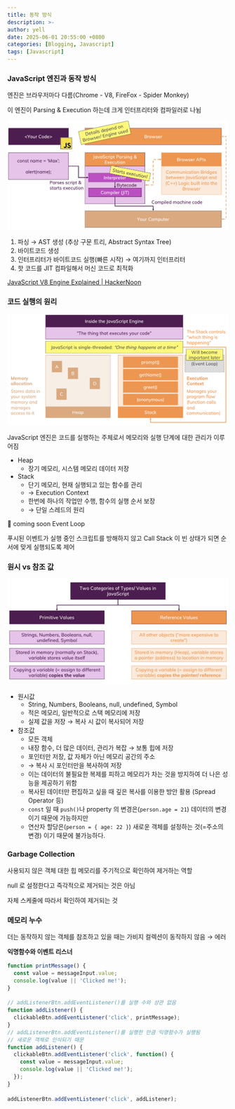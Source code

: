 ```yaml
---
title: 동작 방식
description: >-
author: yell
date: 2025-06-01 20:55:00 +0800
categories: [Blogging, Javascript]
tags: [Javascript]
---
```


### JavaScript 엔진과 동작 방식

엔진은 브라우저마다 다름(Chrome - V8, FireFox - Spider Monkey)

이 엔진이 Parsing & Execution 하는데 크게 인터프리터와 컴파일러로 나뉨

![image.png](/assets/img/categories/js/img_005_01.png)

1. 파싱 → AST 생성 (추상 구문 트리, Abstract Syntax Tree)
2. 바이트코드 생성
3. 인터프리터가 바이트코드 실행(빠른 시작) → 여기까지 인터프리터
4. 핫 코드를 JIT 컴파일해서 머신 코드로 최적화

[JavaScript V8 Engine Explained | HackerNoon](https://hackernoon.com/javascript-v8-engine-explained-3f940148d4ef)

### 코드 실행의 원리

![image.png](/assets/img/categories/js/img_005_02.png)

JavaScript 엔진은 코드를 실행하는 주체로서 메모리와 실행 단계에 대한 관리가 이루어짐

- Heap
    - 장기 메모리, 시스템 메모리 데이터 저장
- Stack
    - 단기 메모리, 현재 실행되고 있는 함수를 관리
    - → Execution Context
    - 한번에 하나의 작업만 수행, 함수의 실행 순서 보장
    - → 단일 스레드의 원리

🧚 coming soon Event Loop

푸시된 이벤트가 실행 중인 스크립트를 방해하지 않고 Call Stack 이 빈 상태가 되면 순서에 맞게 실행되도록 제어

### 원시 vs 참조 값

![image.png](/assets/img/categories/js/img_005_03.png)

- 원시값
    - String, Numbers, Booleans, null, undefined, Symbol
    - 적은 메모리, 일반적으로 스택 메모리에 저장
    - 실제 값을 저장 → 복사 시 값이 복사되어 저장
- 참조값
    - 모든 객체
    - 내장 함수, 더 많은 데이터, 관리가 복잡 → 보통 힙에 저장
    - 포인터만 저장, 값 자체가 아닌 메모리 공간의 주소
    - → 복사 시 포인터만을 복사하여 저장
    - 이는 데이터의 불필요한 복제를 피하고 메모리가 차는 것을 방지하여 더 나은 성능을 제공하기 위함
    - 복사된 데이터만 편집하고 싶을 때 깊은 복사를 이용한 방안 활용 (Spread Operator 등)
    - `const` 일 때 `push()`나 property 의 변경은(`person.age = 21`) 데이터의 변경이기 때문에 가능하지만
    - 연산자 할당은(`person = { age: 22 }`) 새로운 객체를 설정하는 것(=주소의 변경) 이기 때문에 불가능하다.

### Garbage Collection

사용되지 않은 객체 대한 힙 메모리를 주기적으로 확인하여 제거하는 역할

null 로 설정한다고 즉각적으로 제거되는 것은 아님

자체 스케줄에 따라서 확인하여 제거되는 것

### 메모리 누수

더는 동작하지 않는 객체를 참조하고 있을 때는 가비지 컬렉션이 동작하지 않음 → 에러

**익명함수와 이벤트 리스너**

```jsx
function printMessage() {
  const value = messageInput.value;
  console.log(value || 'Clicked me!');
}

// addListenerBtn.addEventListener()를 실행 수와 상관 없음
function addListener() {
  clickableBtn.addEventListener('click', printMessage);
}
// addListenerBtn.addEventListener()를 실행한 만큼 익명함수가 실행됨 
// 새로운 객체로 인식되기 때문
function addListener() {
  clickableBtn.addEventListener('click', function() {
    const value = messageInput.value;
    console.log(value || 'Clicked me!');
  });
}

addListenerBtn.addEventListener('click', addListener);
```
